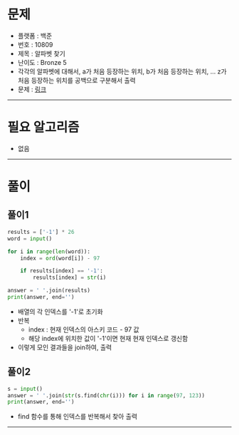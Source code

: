 # 문제
- 플랫폼 : 백준
- 번호 : 10809
- 제목 : 알파벳 찾기
- 난이도 : Bronze 5
- 각각의 알파벳에 대해서, a가 처음 등장하는 위치, b가 처음 등장하는 위치, ... z가 처음 등장하는 위치를 공백으로 구분해서 출력
- 문제 : <a href="https://www.acmicpc.net/problem/10809" target="_blank">링크</a>

---

# 필요 알고리즘
- 없음

---

# 풀이
## 풀이1
```python
results = ['-1'] * 26
word = input()

for i in range(len(word)):
    index = ord(word[i]) - 97

    if results[index] == '-1':
        results[index] = str(i)

answer = ' '.join(results)
print(answer, end='')
```
- 배열의 각 인덱스를 '-1'로 초기화
- 반복
  - index : 현재 인덱스의 아스키 코드 - 97 값
  - 해당 index에 위치한 값이 '-1'이면 현재 현재 인덱스로 갱신함
- 이렇게 모인 결과들을 join하여, 출력

## 풀이2
```python
s = input()
answer = ' '.join(str(s.find(chr(i))) for i in range(97, 123))
print(answer, end='')
```
- find 함수를 통해 인덱스를 반복해서 찾아 출력

---
